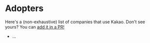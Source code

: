 # Adopters

Here's a (non-exhaustive) list of companies that use Kakao. Don't see yours? You can [add it in a PR!](https://github.com/KakaoAndroid/Kakao/edit/develop/ADOPTERS.md)

* ...
